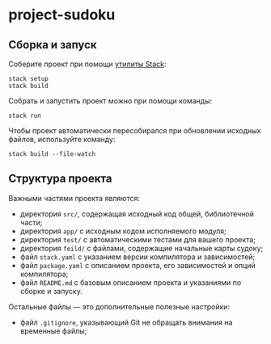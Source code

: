 # project-sudoku

## Сборка и запуск

Соберите проект при помощи [утилиты Stack](https://www.haskellstack.org):

```
stack setup
stack build
```

Собрать и запустить проект можно при помощи команды:

```
stack run
```

Чтобы проект автоматически пересобирался при обновлении исходных файлов, используйте команду:

```
stack build --file-watch
```

## Структура проекта

Важными частями проекта являются:

- директория `src/`, содержащая исходный код общей, библиотечной части;
- директория `app/` с исходным кодом исполняемого модуля;
- директория `test/` c автоматическими тестами для вашего проекта;
- директория `feild/` с файлами, содержащие начальные карты судоку;
- файл `stack.yaml` с указанием версии компилятора и зависимостей;
- файл `package.yaml` с описанием проекта, его зависимостей и опций компилятора;
- файл `README.md` с базовым описанием проекта и указаниями по сборке и запуску.

Остальные файлы — это дополнительные полезные настройки:

- файл `.gitignore`, указывающий Git не обращать внимания на временные файлы;